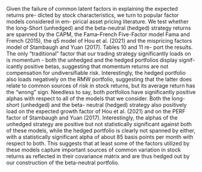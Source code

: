 Given the failure of common latent factors in explaining the expected returns pre-
dicted by stock characteristics, we turn to popular factor models considered in em-
pirical asset pricing literature. We test whether the long-Short (unhedged) and the
beta-neutral (hedged) strategy returns are spanned by the CAPM, the Fama–French
Five-Factor model Fama and French (2015), the q5 model of Hou et al. (2021) and the mispricing factors model of Stambaugh and Yuan (2017). Tables 10 and 11 re-
port the results. The only “traditional” factor that our trading strategy significantly
loads on is momentum - both the unhedged and the hedged portfolios display signif-
icantly positive betas, suggesting that momentum returns are not compensation for
undiversifiable risk. Interestingly, the hedged portfolio also loads negatively on the
RMW portfolio, suggesting that the latter does relate to common sources of risk in
stock returns, but its average return has the “wrong” sign.
Needless to say, both portfolios have significantly positive alphas with respect to
all of the models that we consider. Both the long-short (unhedged) and the beta-
neutral (hedged) strategy also positively load on the expected growth factor of Hou et
al. (2021) and on the PERF factor of Stambaugh and Yuan (2017). Interestingly, the
alphas of the unhedged strategy are positive but not statistically significant against
both of these models, while the hedged portfolio is clearly not spanned by either,
with a statistically significant alpha of about 85 basis points per month with respect
to both. This suggests that at least some of the factors utilized by these models
capture important sources of common variation in stock returns as reflected in their
covariance matrix and are thus hedged out by our construction of the beta-neutral
portfolio.
